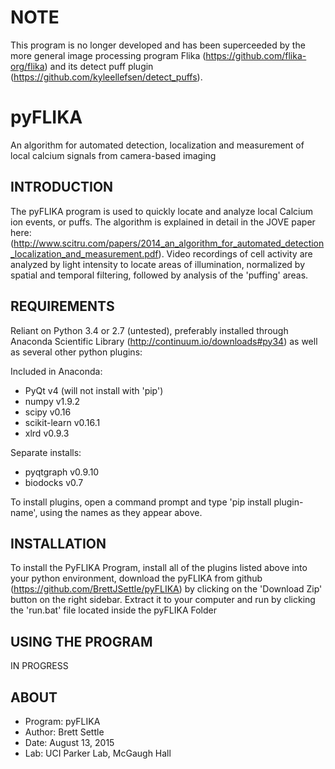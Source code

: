 # NOTE
This program is no longer developed and has been superceeded by the more general image processing program Flika (https://github.com/flika-org/flika) and its detect puff plugin (https://github.com/kyleellefsen/detect_puffs).

# pyFLIKA
An algorithm for automated detection, localization and measurement of local calcium signals from camera-based imaging


INTRODUCTION
------------
The pyFLIKA program is used to quickly locate and analyze local Calcium ion events, or puffs.  The algorithm is explained in detail in the JOVE paper here: (http://www.scitru.com/papers/2014_an_algorithm_for_automated_detection_localization_and_measurement.pdf).  Video recordings of cell activity are analyzed by light intensity to locate areas of illumination, normalized by spatial and temporal filtering, followed by analysis of the 'puffing' areas.

REQUIREMENTS
------------
Reliant on Python 3.4 or 2.7 (untested), preferably installed through Anaconda Scientific Library (http://continuum.io/downloads#py34) as well as several other python plugins:

Included in Anaconda:
*	PyQt 		v4	(will not install with 'pip')
*	numpy 	v1.9.2
*	scipy 	v0.16
*	scikit-learn	v0.16.1
*	xlrd		v0.9.3

Separate installs:
*	pyqtgraph	v0.9.10
*	biodocks	v0.7

To install plugins, open a command prompt and type 'pip install plugin-name', using the names as they appear above.

INSTALLATION
------------
To install the PyFLIKA Program, install all of the plugins listed above into your python environment, download the pyFLIKA from github (https://github.com/BrettJSettle/pyFLIKA) by clicking on the 'Download Zip' button on the right sidebar. Extract it to your computer and run by clicking the 'run.bat' file located inside the pyFLIKA Folder


USING THE PROGRAM
-----------------
IN PROGRESS

ABOUT
-----
*	Program: pyFLIKA
*	Author: Brett Settle
*	Date: August 13, 2015
*	Lab: UCI Parker Lab, McGaugh Hall
